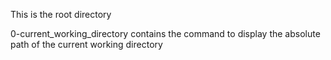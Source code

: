 This is the root directory

0-current_working_directory contains the command to display the absolute path of the current working directory
